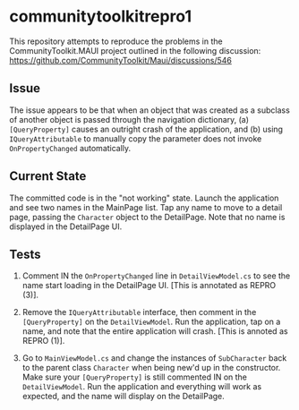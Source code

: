 # communitytoolkitrepro1

This repository attempts to reproduce the problems in the CommunityToolkit.MAUI project outlined in the following discussion:  https://github.com/CommunityToolkit/Maui/discussions/546


## Issue

The issue appears to be that when an object that was created as a subclass of another object is passed through the navigation dictionary, (a) `[QueryProperty]` causes an outright crash of the application, and (b) using `IQueryAttributable` to manually copy the parameter does not invoke `OnPropertyChanged` automatically.


## Current State

The committed code is in the "not working" state.  Launch the application and see two names in the MainPage list.  Tap any name to move to a detail page, passing the `Character` object to the DetailPage.  Note that no name is displayed in the DetailPage UI.

## Tests

1)  Comment IN the `OnPropertyChanged` line in `DetailViewModel.cs` to see the name start loading in the DetailPage UI.  [This is annotated as REPRO (3)].

2)  Remove the `IQueryAttributable` interface, then comment in the `[QueryProperty]` on the `DetailViewModel`.  Run the application, tap on a name, and note that the entire application will crash.  [This is annoted as REPRO (1)].

3)  Go to `MainViewModel.cs` and change the instances of `SubCharacter` back to the parent class `Character` when being new'd up in the constructor.  Make sure your `[QueryProperty]` is still commented IN on the `DetailViewModel`.  Run the application and everything will work as expected, and the name will display on the DetailPage.
